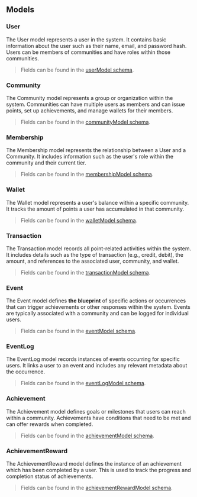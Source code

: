## Models

### User
The User model represents a user in the system. It contains basic information about the user such as their name, email, and password hash. Users can be members of communities and have roles within those communities.

> Fields can be found in the [userModel schema](../prisma/schema/userModel.prisma).

### Community
The Community model represents a group or organization within the system. Communities can have multiple users as members and can issue points, set up achievements, and manage wallets for their members.

> Fields can be found in the [communityModel schema](../prisma/schema/communityModel.prisma).

### Membership
The Membership model represents the relationship between a User and a Community. It includes information such as the user's role within the community and their current tier.

> Fields can be found in the [membershipModel schema](../prisma/schema/membershipModel.prisma).

### Wallet
The Wallet model represents a user's balance within a specific community. It tracks the amount of points a user has accumulated in that community.

> Fields can be found in the [walletModel schema](../prisma/schema/walletModel.prisma).

### Transaction
The Transaction model records all point-related activities within the system. It includes details such as the type of transaction (e.g., credit, debit), the amount, and references to the associated user, community, and wallet.

> Fields can be found in the [transactionModel schema](../prisma/schema/transactionModel.prisma).

### Event
The Event model defines **the blueprint** of specific actions or occurrences that can trigger achievements or other responses within the system. Events are typically associated with a community and can be logged for individual users.

> Fields can be found in the [eventModel schema](../prisma/schema/eventModel.prisma).

### EventLog
The EventLog model records instances of events occurring for specific users. It links a user to an event and includes any relevant metadata about the occurrence.

> Fields can be found in the [eventLogModel schema](../prisma/schema/eventLogModel.prisma).

### Achievement
The Achievement model defines goals or milestones that users can reach within a community. Achievements have conditions that need to be met and can offer rewards when completed.

> Fields can be found in the [achievementModel schema](../prisma/schema/achievementModel.prisma).

### AchievementReward
The AchievementReward model defines the instance of an achievement which has been completed by a user. This is used to track the progress and completion status of achievements.

> Fields can be found in the [achievementRewardModel schema](../prisma/schema/achievementRewardModel.prisma).
